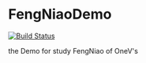 # FengNiaoDemo

[![Build Status](https://travis-ci.org/smallBei/FengNiaoDemo.svg?branch=master)](https://travis-ci.org/smallBei/FengNiaoDemo)

the Demo for study FengNiao of OneV's
